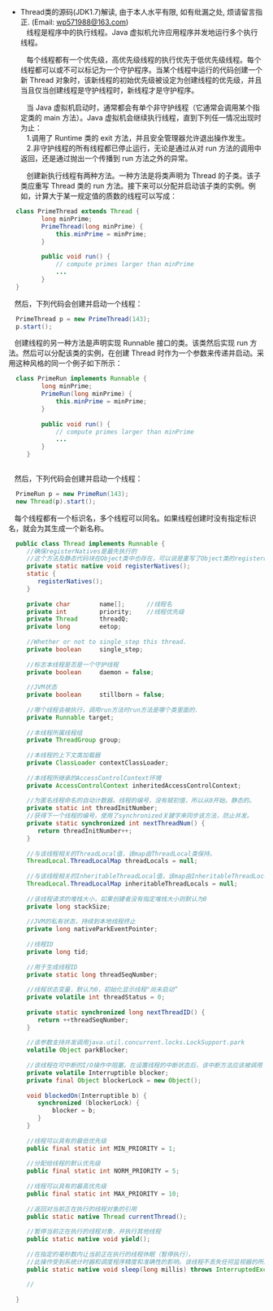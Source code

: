 * Thread类的源码(JDK1.7)解读, 由于本人水平有限, 如有纰漏之处, 烦请留言指正. (Email: wp571988@163.com)   
  &nbsp;&nbsp; 线程是程序中的执行线程。Java 虚拟机允许应用程序并发地运行多个执行线程。

  &nbsp;&nbsp; 每个线程都有一个优先级，高优先级线程的执行优先于低优先级线程。每个线程都可以或不可以标记为一个守护程序。当某个线程中运行的代码创建一个新 Thread 对象时，该新线程的初始优先级被设定为创建线程的优先级，并且当且仅当创建线程是守护线程时，新线程才是守护程序。

  &nbsp;&nbsp; 当 Java 虚拟机启动时，通常都会有单个非守护线程（它通常会调用某个指定类的 main 方法）。Java 虚拟机会继续执行线程，直到下列任一情况出现时为止：  
  &nbsp;&nbsp; 1.调用了 Runtime 类的 exit 方法，并且安全管理器允许退出操作发生。         
  &nbsp;&nbsp; 2.非守护线程的所有线程都已停止运行，无论是通过从对 run 方法的调用中返回，还是通过抛出一个传播到 run 方法之外的异常。
  
  &nbsp;&nbsp; 创建新执行线程有两种方法。一种方法是将类声明为 Thread 的子类。该子类应重写 Thread 类的 run 方法。接下来可以分配并启动该子类的实例。例如，计算大于某一规定值的质数的线程可以写成：
  
```java
  class PrimeThread extends Thread {
         long minPrime;
         PrimeThread(long minPrime) {
             this.minPrime = minPrime;
         }
 
         public void run() {
             // compute primes larger than minPrime
             ...
         }
  }
```  

 &nbsp;&nbsp;  然后，下列代码会创建并启动一个线程：
 
```java
  PrimeThread p = new PrimeThread(143);
  p.start();
```    

  &nbsp;&nbsp; 创建线程的另一种方法是声明实现 Runnable 接口的类。该类然后实现 run 方法。然后可以分配该类的实例，在创建 Thread 时作为一个参数来传递并启动。采用这种风格的同一个例子如下所示：
  
```java
  class PrimeRun implements Runnable {
         long minPrime;
         PrimeRun(long minPrime) {
             this.minPrime = minPrime;
         }
 
         public void run() {
             // compute primes larger than minPrime
             ...
         }
     }
 
```       

  &nbsp;&nbsp; 然后，下列代码会创建并启动一个线程：
  
```java
  PrimeRun p = new PrimeRun(143);
  new Thread(p).start();
``` 
 
  &nbsp;&nbsp; 每个线程都有一个标识名，多个线程可以同名。如果线程创建时没有指定标识名，就会为其生成一个新名称。
  
```java
  public class Thread implements Runnable {
     //确保registerNatives是最先执行的
     //这个方法及静态代码块在Object类中也存在，可以说是重写了Object类的registerNatives代码
     private static native void registerNatives();
     static {
        registerNatives();
     }
     
     private char        name[];      //线程名
     private int         priority;    //线程优先级
     private Thread      threadQ;
     private long        eetop;       
     
     //Whether or not to single_step this thread.
     private boolean     single_step;
     
     //标志本线程是否是一个守护线程
     private boolean     daemon = false;
     
     //JVM状态
     private boolean     stillborn = false;
     
     //哪个线程会被执行，调用run方法时run方法是哪个类里面的.
     private Runnable target;
     
     //本线程所属线程组
     private ThreadGroup group;
     
     //本线程的上下文类加载器
     private ClassLoader contextClassLoader;
     
     //本线程所继承的AccessControlContext环境
     private AccessControlContext inheritedAccessControlContext;
     
     //为匿名线程命名的自动计数器。线程的编号，没有赋初值，所以从0开始。静态的。
     private static int threadInitNumber;
     //获得下一个线程的编号，使用了synchronized关键字来同步该方法，防止并发。
     private static synchronized int nextThreadNum() {
        return threadInitNumber++;
     }
     
     //与该线程相关的ThreadLocal值，该map由ThreadLocal类保持。
     ThreadLocal.ThreadLocalMap threadLocals = null;
     
     //与该线程相关的InheritableThreadLocal值，该map由InheritableThreadLocal类保持。
     ThreadLocal.ThreadLocalMap inheritableThreadLocals = null;
     
     //该线程请求的堆栈大小，如果创建者没有指定堆栈大小则默认为0
     private long stackSize;
     
     //JVM的私有状态，持续到本地线程终止
     private long nativeParkEventPointer;
     
     //线程ID
     private long tid;
     
     //用于生成线程ID
     private static long threadSeqNumber;
     
     //线程状态变量，默认为0，初始化显示线程"尚未启动”
     private volatile int threadStatus = 0;
     
     private static synchronized long nextThreadID() {
        return ++threadSeqNumber;
     }
     
     //该参数支持并发调用java.util.concurrent.locks.LockSupport.park
     volatile Object parkBlocker;
     
     //该线程在可中断的I/O操作中阻塞。在设置线程的中断状态后，该中断方法应该被调用
     private volatile Interruptible blocker;
     private final Object blockerLock = new Object();
     
     void blockedOn(Interruptible b) {
        synchronized (blockerLock) {
            blocker = b;
        }
     }
     
     //线程可以具有的最低优先级
     public final static int MIN_PRIORITY = 1;
     
     //分配给线程的默认优先级
     public final static int NORM_PRIORITY = 5;
     
     //线程可以具有的最高优先级
     public final static int MAX_PRIORITY = 10;
     
     //返回对当前正在执行的线程对象的引用
     public static native Thread currentThread();
     
     //暂停当前正在执行的线程对象，并执行其他线程
     public static native void yield();
     
     //在指定的毫秒数内让当前正在执行的线程休眠（暂停执行），
     //此操作受到系统计时器和调度程序精度和准确性的影响。该线程不丢失任何监视器的所属权。 
     public static native void sleep(long millis) throws InterruptedException;
     
     //
     
  }
```
